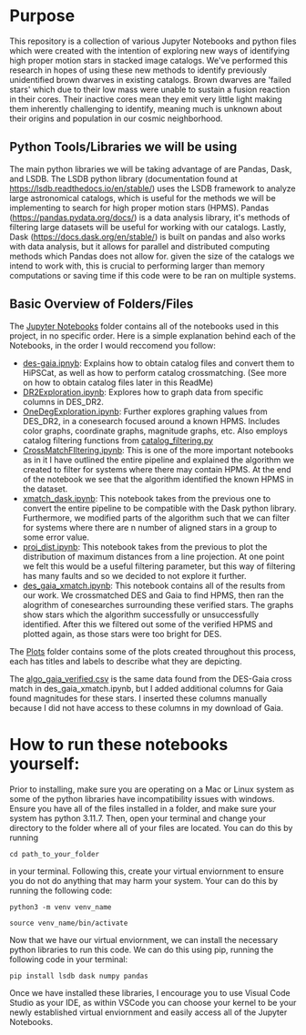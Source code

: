 # Purpose

This repository is a collection of various Jupyter Notebooks and python files which were created with the intention of exploring new ways of identifying high proper
motion stars in stacked image catalogs. We've performed this research in hopes of using these new methods to identify previously unidentified brown dwarves in existing catalogs.
Brown dwarves are 'failed stars' which due to their low mass were unable to sustain a fusion reaction in their cores. Their inactive cores mean they emit very little light 
making them inherently challenging to identify, meaning much is unknown about their origins and population in our cosmic neighborhood.

## Python Tools/Libraries we will be using

The main python libraries we will be taking advantage of are Pandas, Dask, and LSDB. The LSDB python library (documentation found at https://lsdb.readthedocs.io/en/stable/) uses
the LSDB framework to analyze large astronomical catalogs, which is useful for the methods we will be implementing to search for high proper motion stars (HPMS). Pandas 
(https://pandas.pydata.org/docs/) is a data analysis library, it's methods of filtering large datasets will be useful for working with our catalogs. Lastly, Dask 
(https://docs.dask.org/en/stable/) is built on pandas and also works with data analysis, but it allows for parallel and distributed computing methods which Pandas does not allow
for. given the size of the catalogs we intend to work with, this is crucial to performing larger than memory computations or saving time if this code were to be ran on
multiple systems.

## Basic Overview of Folders/Files

The [Jupyter Notebooks](https://github.com/JoaoDPassos/astrophysics/tree/main/Jupyter%20Notebooks) folder contains all of the notebooks used in this project, in no specific
order. Here is a simple explanation behind each of the Notebooks, in the order I would reccomend you follow:
- [des-gaia.ipnyb](https://github.com/JoaoDPassos/astrophysics/blob/main/Jupyter%20Notebooks/des-gaia.ipynb): Explains how to obtain catalog files and convert them to HiPSCat,
as well as how to perform catalog crossmatching. (See more on how to obtain catalog files later in this ReadMe)
- [DR2Exploration.ipynb](https://github.com/JoaoDPassos/astrophysics/blob/main/Jupyter%20Notebooks/DR2Exploration.ipynb): Explores how to graph data from specific columns in
DES_DR2.
- [OneDegExploration.ipynb](https://github.com/JoaoDPassos/astrophysics/blob/main/Jupyter%20Notebooks/OneDegExploration.ipynb): Further explores graphing values from DES_DR2,
in a conesearch focused around a known HPMS. Includes color graphs, coordinate graphs, magnitude graphs, etc. Also employs catalog filtering functions from
[catalog_filtering.py](https://github.com/JoaoDPassos/astrophysics/blob/main/catalog_filtering.py)
- [CrossMatchFIltering.ipynb](https://github.com/JoaoDPassos/astrophysics/blob/main/Jupyter%20Notebooks/CrossMatchFIltering.ipynb): This is one of the more important notebooks
as in it I have outlined the entire pipeline and explained the algorithm we created to filter for systems where there may contain HPMS. At the end of the
notebook we see that the algorithm identified the known HPMS in the dataset.
- [xmatch_dask.ipynb](https://github.com/JoaoDPassos/astrophysics/blob/main/Jupyter%20Notebooks/xmatch_dask.ipynb): This notebook takes from the previous one to convert the
entire pipeline to be compatible with the Dask python library. Furthermore, we modified parts of the algorithm such that we can filter for systems where there are n number of
aligned stars in a group to some error value.
- [proj_dist.ipynb](https://github.com/JoaoDPassos/astrophysics/blob/main/Jupyter%20Notebooks/proj_dist.ipynb): This notebook takes from the previous to plot the distribution
of maximum distances from a line projection. At one point we felt this would be a useful filtering parameter, but this way of filtering has many faults and so we decided to
not explore it further.
- [des_gaia_xmatch.ipynb](https://github.com/JoaoDPassos/astrophysics/blob/main/Jupyter%20Notebooks/des_gaia_xmatch.ipynb): This notebook contains all of the results from
our work. We crossmatched DES and Gaia to find HPMS, then ran the alogrithm of conesearches surrounding these verified stars. The graphs show stars which the algorithm
successfully or unsuccessfully identified. After this we filtered out some of the verified HPMS and plotted again, as those stars were too bright for DES.

The [Plots](https://github.com/JoaoDPassos/astrophysics/tree/main/Plots) folder contains some of the plots created throughout this process, each has titles and labels to 
describe what they are depicting.

The [algo_gaia_verified.csv](https://github.com/JoaoDPassos/astrophysics/blob/main/algo_gaia_verified.csv) is the same data found from the DES-Gaia cross match in 
des_gaia_xmatch.ipynb, but I added additional columns for Gaia found magnitudes for these stars. I inserted these columns manually because I did not have access to these columns
in my download of Gaia.

# How to run these notebooks yourself:

Prior to installing, make sure you are operating on a Mac or Linux system as some of the python libraries have incompatibility issues with windows. Ensure you have all of
the files installed in a folder, and make sure your system has python 3.11.7. Then, open your terminal and change your directory to the folder where all of your files are located. You can do this by running 

```cd path_to_your_folder```

in your terminal. Following this, create your virtual enviornment to ensure you do not do anything that may harm your system. Your can do this by running the following code:

```python3 -m venv venv_name```

```source venv_name/bin/activate```

Now that we have our virtual enviornment, we can install the necessary python libraries to run this code. We can do this using pip, running the following code in your terminal:

```pip install lsdb dask numpy pandas```

Once we have installed these libraries, I encourage you to use Visual Code Studio as your IDE, as within VSCode you can choose your kernel to be your newly established virtual enviornment and easily access all of the Jupyter Notebooks. 
